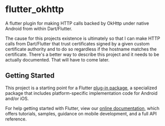 # flutter_okhttp

A flutter plugin for making HTTP calls backed by OkHttp under native Android from within Dart/Flutter.

The cause for this projects existence is ultimately so that I can make HTTP calls from Dart/Flutter that trust certificates signed by a given custom certificate authority and to do so regardless if the hostname matches the certificate. There's a better way to describe this project and it needs to be actually documented. That will have to come later.

## Getting Started

This project is a starting point for a Flutter
[plug-in package](https://flutter.dev/developing-packages/),
a specialized package that includes platform-specific implementation code for
Android and/or iOS.

For help getting started with Flutter, view our
[online documentation](https://flutter.dev/docs), which offers tutorials,
samples, guidance on mobile development, and a full API reference.
